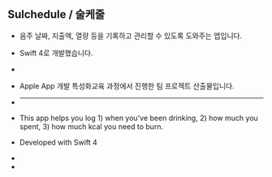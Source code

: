 ## Sulchedule / 술케줄

- 음주 날짜, 지출액, 열량 등을 기록하고 관리할 수 있도록 도와주는 앱입니다.

- Swift 4로 개발했습니다.

- [FSCalendar 코드의 일부를 포함합니다.]:https://github.com/WenchaoD/FSCalendar	"FSCalendar 코드의 일부를 포함합니다."

- Apple App 개발 특성화교육 과정에서 진행한 팀 프로젝트 산출물입니다.

- [앱 소개 페이지]:https://projectintheclass.github.io/Sulchedule/	"앱 소개 페이지"

  ---

- This app helps you log 1) when you've been drinking, 2) how much you spent, 3) how much kcal you need to burn.

- Developed with Swift 4

- [Includes code from FSCalendar]:https://github.com/WenchaoD/FSCalendar	"Includes code from FSCalendar"

- [Click this link for details]:https://projectintheclass.github.io/Sulchedule/	"Click this link for details"